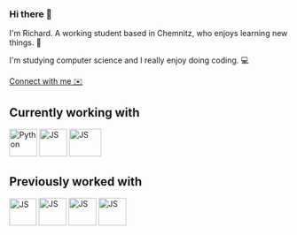 ### Hi there 👋

I'm Richard. A working student based in Chemnitz, who enjoys learning new things. 🌱

I'm studying computer science and I really enjoy doing coding. 💻

[Connect with me ✉️](r.boehme04@gmail.com)

## Currently working with

<img src="https://github.com/rboehme04/rboehme04/assets/68478413/0a756e5f-224b-45f7-bc1b-8a95a649798b" alt="Python" width="50" height="50">

<img src="https://github.com/rboehme04/rboehme04/assets/68478413/462fc2fd-67ed-4427-9b0a-256346ed722e" alt="JS" width="50" height="50">

<img src="https://github.com/rboehme04/rboehme04/assets/68478413/53d0f951-5bfc-4520-ac3c-04989f12007d" alt="JS" width="58" height="50">

## Previously worked with

<img src="https://github.com/rboehme04/rboehme04/assets/68478413/bdd5c0ec-e015-4a78-b6e0-1e5cb9c2f827" alt="JS" width="49" height="49">

<img src="https://github.com/rboehme04/rboehme04/assets/68478413/53d215ef-eee5-4946-9e8c-3ad54a5b3b41" alt="JS" width="50" height="50">

<img src="https://github.com/rboehme04/rboehme04/assets/68478413/47d15f9e-558e-4fca-ab16-623161af9f3e" alt="JS" width="50" height="50">

<img src="https://github.com/rboehme04/rboehme04/assets/68478413/17ef5531-d90e-433e-9819-1a28f595d939" alt="JS" width="50" height="50">


<!--
**rboehme04/rboehme04** is a ✨ _special_ ✨ repository because its `README.md` (this file) appears on your GitHub profile.

Here are some ideas to get you started:

- 🔭 I’m currently working on ...
- 🌱 I’m currently learning ...
- 👯 I’m looking to collaborate on ...
- 🤔 I’m looking for help with ...
- 💬 Ask me about ...!

- 📫 How to reach me: ...
- 😄 Pronouns: ...
- ⚡ Fun fact: ...
-->
